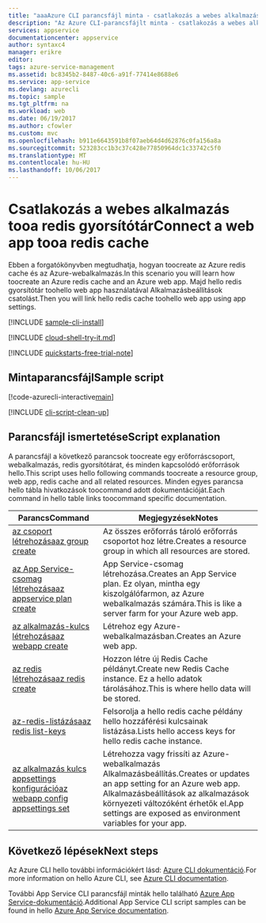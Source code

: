 ```yaml
---
title: "aaaAzure CLI parancsfájl minta - csatlakozás a webes alkalmazás tooa redis gyorsítótár |} Microsoft Docs"
description: "Az Azure CLI-parancsfájlt minta - csatlakozás a webes alkalmazás tooa redis gyorsítótár"
services: appservice
documentationcenter: appservice
author: syntaxc4
manager: erikre
editor: 
tags: azure-service-management
ms.assetid: bc8345b2-8487-40c6-a91f-77414e8688e6
ms.service: app-service
ms.devlang: azurecli
ms.topic: sample
ms.tgt_pltfrm: na
ms.workload: web
ms.date: 06/19/2017
ms.author: cfowler
ms.custom: mvc
ms.openlocfilehash: b911e6643591b8f07aeb64d4d62876c0fa156a8a
ms.sourcegitcommit: 523283cc1b3c37c428e77850964dc1c33742c5f0
ms.translationtype: MT
ms.contentlocale: hu-HU
ms.lasthandoff: 10/06/2017
---
```

# <a name="connect-a-web-app-tooa-redis-cache"></a><span data-ttu-id="48410-103">Csatlakozás a webes alkalmazás tooa redis gyorsítótár</span><span class="sxs-lookup"><span data-stu-id="48410-103">Connect a web app tooa redis cache</span></span>

<span data-ttu-id="48410-104">Ebben a forgatókönyvben megtudhatja, hogyan toocreate az Azure redis cache és az Azure-webalkalmazás.</span><span class="sxs-lookup"><span data-stu-id="48410-104">In this scenario you will learn how toocreate an Azure redis cache and an Azure web app.</span></span> <span data-ttu-id="48410-105">Majd hello redis gyorsítótár toohello web app használatával Alkalmazásbeállítások csatolást.</span><span class="sxs-lookup"><span data-stu-id="48410-105">Then you will link hello redis cache toohello web app using app settings.</span></span>

[!INCLUDE [sample-cli-install](../../../includes/sample-cli-install.md)]

[!INCLUDE [cloud-shell-try-it.md](../../../includes/cloud-shell-try-it.md)]

[!INCLUDE [quickstarts-free-trial-note](../../../includes/quickstarts-free-trial-note.md)]

## <a name="sample-script"></a><span data-ttu-id="48410-106">Mintaparancsfájl</span><span class="sxs-lookup"><span data-stu-id="48410-106">Sample script</span></span>

[!code-azurecli-interactive[main](../../../cli_scripts/app-service/connect-to-redis/connect-to-redis.sh "Azure Redis Cache")]

[!INCLUDE [cli-script-clean-up](../../../includes/cli-script-clean-up.md)]

## <a name="script-explanation"></a><span data-ttu-id="48410-107">Parancsfájl ismertetése</span><span class="sxs-lookup"><span data-stu-id="48410-107">Script explanation</span></span>

<span data-ttu-id="48410-108">A parancsfájl a következő parancsok toocreate egy erőforráscsoport, webalkalmazás, redis gyorsítótárat, és minden kapcsolódó erőforrások hello.</span><span class="sxs-lookup"><span data-stu-id="48410-108">This script uses hello following commands toocreate a resource group, web app, redis cache and all related resources.</span></span> <span data-ttu-id="48410-109">Minden egyes parancsa hello tábla hivatkozások toocommand adott dokumentációját.</span><span class="sxs-lookup"><span data-stu-id="48410-109">Each command in hello table links toocommand specific documentation.</span></span>

| <span data-ttu-id="48410-110">Parancs</span><span class="sxs-lookup"><span data-stu-id="48410-110">Command</span></span> | <span data-ttu-id="48410-111">Megjegyzések</span><span class="sxs-lookup"><span data-stu-id="48410-111">Notes</span></span> |
|---|---|
| [<span data-ttu-id="48410-112">az csoport létrehozása</span><span class="sxs-lookup"><span data-stu-id="48410-112">az group create</span></span>](https://docs.microsoft.com/cli/azure/group#create) | <span data-ttu-id="48410-113">Az összes erőforrás tároló erőforrás csoportot hoz létre.</span><span class="sxs-lookup"><span data-stu-id="48410-113">Creates a resource group in which all resources are stored.</span></span> |
| [<span data-ttu-id="48410-114">az App Service-csomag létrehozása</span><span class="sxs-lookup"><span data-stu-id="48410-114">az appservice plan create</span></span>](https://docs.microsoft.com/cli/azure/appservice/plan#create) | <span data-ttu-id="48410-115">App Service-csomag létrehozása.</span><span class="sxs-lookup"><span data-stu-id="48410-115">Creates an App Service plan.</span></span> <span data-ttu-id="48410-116">Ez olyan, mintha egy kiszolgálófarmon, az Azure webalkalmazás számára.</span><span class="sxs-lookup"><span data-stu-id="48410-116">This is like a server farm for your Azure web app.</span></span> |
| [<span data-ttu-id="48410-117">az alkalmazás-kulcs létrehozása</span><span class="sxs-lookup"><span data-stu-id="48410-117">az webapp create</span></span>](https://docs.microsoft.com/cli/azure/webapp#create) | <span data-ttu-id="48410-118">Létrehoz egy Azure-webalkalmazásban.</span><span class="sxs-lookup"><span data-stu-id="48410-118">Creates an Azure web app.</span></span> |
| [<span data-ttu-id="48410-119">az redis létrehozása</span><span class="sxs-lookup"><span data-stu-id="48410-119">az redis create</span></span>](https://docs.microsoft.com/en-us/cli/azure/redis#create) | <span data-ttu-id="48410-120">Hozzon létre új Redis Cache példányt.</span><span class="sxs-lookup"><span data-stu-id="48410-120">Create new Redis Cache instance.</span></span> <span data-ttu-id="48410-121">Ez a hello adatok tárolásához.</span><span class="sxs-lookup"><span data-stu-id="48410-121">This is where hello data will be stored.</span></span> |
| [<span data-ttu-id="48410-122">az-redis-listázása</span><span class="sxs-lookup"><span data-stu-id="48410-122">az redis list-keys</span></span>](https://docs.microsoft.com/en-us/cli/azure/redis#list-keys) | <span data-ttu-id="48410-123">Felsorolja a hello redis cache példány hello hozzáférési kulcsainak listázása.</span><span class="sxs-lookup"><span data-stu-id="48410-123">Lists hello access keys for hello redis cache instance.</span></span> |
| [<span data-ttu-id="48410-124">az alkalmazás kulcs appsettings konfiguráció</span><span class="sxs-lookup"><span data-stu-id="48410-124">az webapp config appsettings set</span></span>](https://docs.microsoft.com/cli/azure/webapp/config/appsettings#set) | <span data-ttu-id="48410-125">Létrehozza vagy frissíti az Azure-webalkalmazás Alkalmazásbeállítás.</span><span class="sxs-lookup"><span data-stu-id="48410-125">Creates or updates an app setting for an Azure web app.</span></span> <span data-ttu-id="48410-126">Alkalmazásbeállítások az alkalmazások környezeti változóként érhetők el.</span><span class="sxs-lookup"><span data-stu-id="48410-126">App settings are exposed as environment variables for your app.</span></span> |

## <a name="next-steps"></a><span data-ttu-id="48410-127">Következő lépések</span><span class="sxs-lookup"><span data-stu-id="48410-127">Next steps</span></span>

<span data-ttu-id="48410-128">Az Azure CLI hello további információkért lásd: [Azure CLI dokumentáció](https://docs.microsoft.com/cli/azure/overview).</span><span class="sxs-lookup"><span data-stu-id="48410-128">For more information on hello Azure CLI, see [Azure CLI documentation](https://docs.microsoft.com/cli/azure/overview).</span></span>

<span data-ttu-id="48410-129">További App Service CLI parancsfájl minták hello található [Azure App Service-dokumentáció](../app-service-cli-samples.md).</span><span class="sxs-lookup"><span data-stu-id="48410-129">Additional App Service CLI script samples can be found in hello [Azure App Service documentation](../app-service-cli-samples.md).</span></span>
